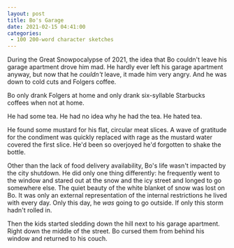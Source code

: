 ```yaml
---
layout: post
title: Bo's Garage
date: 2021-02-15 04:41:00
categories:
 - 100 200-word character sketches
---
```


During the Great Snowpocalypse of 2021, the idea that Bo couldn't leave his garage apartment drove him mad. He hardly ever left his garage apartment anyway, but now that he&nbsp;_couldn't_ leave, it made him very angry. And he was down to cold cuts and Folgers coffee.&nbsp;

Bo only drank Folgers at home and only drank six-syllable Starbucks coffees when not at home.

He had some tea. He had no idea why he had the tea. He hated tea.

He found some mustard for his flat, circular meat slices. A wave of gratitude for the condiment was quickly replaced with rage as the mustard water covered the first slice. He'd been so overjoyed he'd forgotten to shake the bottle.

Other than the lack of food delivery availability, Bo's life wasn't impacted by the city shutdown. He did only one thing differently: he frequently went to the window and stared out at the snow and the icy street and longed to go somewhere else. The quiet beauty of the white blanket of snow was lost on Bo. It was only an external representation of the internal restrictions he lived with every day. Only this day, he&nbsp;_was_ going to go outside. If only this storm hadn't rolled in.

Then the kids started sledding down the hill next to his garage apartment. Right down the middle of the street. Bo cursed them from behind his window and returned to his couch.
